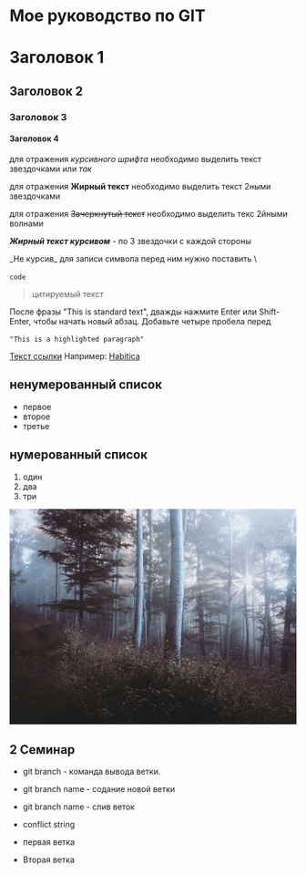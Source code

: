 # Мое руководство по GIT

# Заголовок 1
## Заголовок 2
### Заголовок 3
#### Заголовок 4

для отражения *курсивного* *шрифта* необходимо выделить текст звездочками
 или _так_ 

для отражения **Жирный текст** необходимо выделить текст 2ными звездочками

для отражения ~~Зачеркнутый текст~~ необходимо выделить текс 2йными волнами

***Жирный текст курсивом*** - по 3 звездочки с каждой стороны

\_Не курсив\_ для записи  символа перед ним нужно поставить \

`code`

> цитируемый текст

После фразы "This is standard text", дважды нажмите Enter или Shift-Enter, чтобы начать новый абзац. Добавьте четыре пробела перед

    "This is a highlighted paragraph"


[Текст ссылки](URL_ссылки)
Например:
[Habitica](https://habitica.com)

## ненумерованный список
* первое
* второе
* третье
## нумерованный список
1. один
2. два
3. три

![forest](/877-800x600.jpg)
## 2 Семинар 

* git branch - команда вывода ветки.
* git branch name - содание новой ветки
* git branch name - слив веток

* conflict string
* первая ветка
* Вторая ветка
